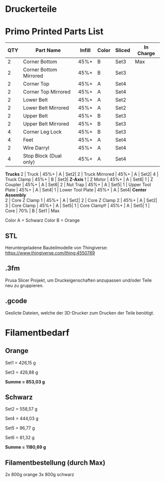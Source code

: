 # Druckerteile

# Primo Printed Parts List

QTY |	Part Name	| Infill	| Color | Sliced | In Charge
--- |   ---- | ---- | ---- | --- | ---
2 |	Corner Bottom |	45%+	| B | Set3 | Max
2 |	Corner Bottom Mirrored |	45%+ |	B | Set3 | 
2 |	Corner Top |	45%+ |	A | Set4| 
2 |	Corner Top Mirrored |	45%+ |A | Set4| 
2 |	Lower Belt |	45%+ |	A | Set2| 
2 |	Lower Belt Mirrored |	45%+ |	A | Set2| 
2 |	Upper Belt |	45%+ |	B | Set3| 
2 |	Upper Belt Mirrored |	45%+ |	B | Set3| 
4 |	Corner Leg Lock |	45%+ |	B | Set3| 
4 |	Feet |	45%+ |	A | Set4| 
2 |	Wire Darryl |	45%+ |	A | Set4| 
4 |	Stop Block (Dual only) |	45%+ |	A | Set4| 
<b>Trucks   </b>
2 |	Truck |	45%+ |	A | Set2| 
2 |	Truck Mirrored |	45%+ |	A | Set2| 
4 |	Truck Clamp |	45%+ |	B | Set3| 
<b>Z-Axis  </b>
1 |	Z Motor |	45%+ |	A | Set6| 
1 |	Z Coupler |	45%+ |	A | Set6| 
2 |	Nut Trap |	45%+ |	A | Set5|
1 |	Upper Tool Plate |	45%+ |	A | Set4| 
1 |	Lower Tool Plate |	45%+ |	A | Set4| 
<b>Center Assembly	</b>	
2 |	Core Z Clamp 1 |	45%+ |	A | Set2| 
2 |	Core Z Clamp 2 |	45%+ |	A | Set2| 
3 |	Core Clamp |	45%+ |	A | Set5| 
1 |	Core ClampY |	45%+ |	A | Set5| 
1 |	Core |	70% |	B | Set1 | Max


Color A = Schwarz
Color B = Orange

## STL
Heruntergeladene Bauteilmodelle von Thingiverse: https://www.thingiverse.com/thing:4550789


## .3fm
Prusa Slicer Projekt, um Druckeigenschaften anzupassen und/oder Teile neu zu gruppieren.

## .gcode
Geslicte Dateien, welche der 3D-Drucker zum Drucken der Teile benötigt.


# Filamentbedarf
## Orange
<p> Set1 = 426,15 g
<p> Set3 = 426,88 g
<p> <b>Summe = 853,03 g </b>

## Schwarz
<p> Set2 = 558,57 g
<p> Set4 = 444,03 g
<p> Set5 = 96,77 g
<p> Set6 = 81,32 g
<p> <b>Summe = 1180,69 g </b>
  
  ## Filamentbestellung (durch Max)
2x 800g orange
3x 800g schwarz
